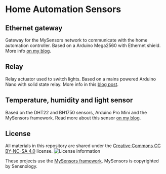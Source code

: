# Home Automation Sensors

## Ethernet gateway
Gateway for the MySensors network to communicate with the home automation controller. Based on a Arduino Mega2560 with Ethernet shield. More info [on my blog](http://sebastiaanschimmel.me/blog/2015/08/arduino-mysensors-gateway.html).

## Relay
Relay actuator used to switch lights. Based on a mains powered Arduino Nano with solid state relay. More info in this [blog post](http://sebastiaanschimmel.me/blog/2015/06/arduino-relay-switch.html).

## Temperature, humidity and light sensor
Based on the DHT22 and BH1750 sensors, Arduino Pro Mini and the MySensors framework. Read more about this sensor [on my blog](http://sebastiaanschimmel.me/blog/2015/06/arduino-temp-hum-light-sensor.html).

## License
All materials in this repository are shared under the [Creative Commons CC BY-NC-SA 4.0](https://creativecommons.org/licenses/by-nc-sa/4.0/deed.en) license.
![License information](http://i.creativecommons.org/l/by-nc-sa/4.0/88x31.png)

These projects use the [MySensors framework](http://www.mysensors.org/). MySensors is copyrighted by Sensnology.